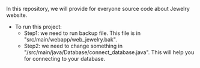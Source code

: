 In this repository, we will provide for everyone source code about Jewelry website.
- To run this project:
  + Step1: we need to run backup file. This file is in "src/main/webapp/web_jewelry.bak".
  + Step2: we need to change something in "/src/main/java/Database/connect_database.java". This will help you for connecting to your database.


